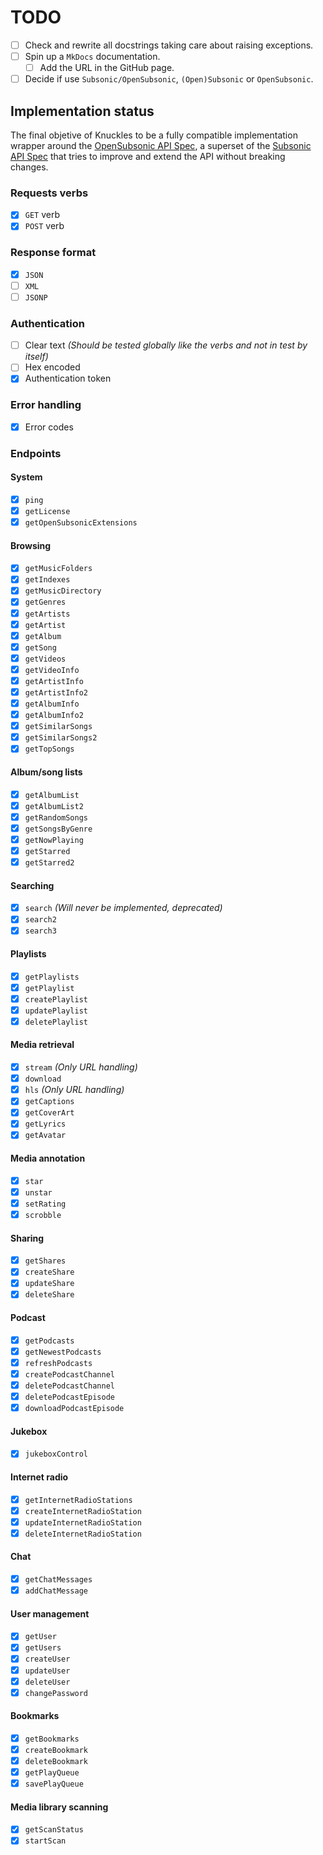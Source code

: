 # TODO
- [ ] Check and rewrite all docstrings taking care about raising exceptions.
- [ ] Spin up a `MkDocs` documentation.
  - [ ] Add the URL in the GitHub page.
- [ ] Decide if use `Subsonic/OpenSubsonic`, `(Open)Subsonic` or `OpenSubsonic`.

## Implementation status
The final objetive of Knuckles to be a fully compatible implementation wrapper around the [OpenSubsonic API Spec](https://opensubsonic.netlify.app/), a superset of the [Subsonic API Spec](https://subsonic.org/pages/api.jsp) that tries to improve and extend the API without breaking changes.

### Requests verbs
- [x] `GET` verb
- [x] `POST` verb

### Response format
- [x] `JSON`
- [ ] `XML`
- [ ] `JSONP`

### Authentication
- [ ] Clear text _(Should be tested globally like the verbs and not in test by itself)_
- [ ] Hex encoded
- [x] Authentication token

### Error handling
- [x] Error codes

### Endpoints
#### System
- [x] `ping`
- [x] `getLicense`
- [x] `getOpenSubsonicExtensions`

#### Browsing
- [x] `getMusicFolders`
- [x] `getIndexes`
- [x] `getMusicDirectory`
- [x] `getGenres`
- [x] `getArtists`
- [x] `getArtist`
- [x] `getAlbum`
- [x] `getSong`
- [x] `getVideos`
- [x] `getVideoInfo`
- [x] `getArtistInfo`
- [x] `getArtistInfo2`
- [x] `getAlbumInfo`
- [x] `getAlbumInfo2`
- [x] `getSimilarSongs`
- [x] `getSimilarSongs2`
- [x] `getTopSongs`

#### Album/song lists
- [x] `getAlbumList`
- [x] `getAlbumList2`
- [x] `getRandomSongs`
- [x] `getSongsByGenre`
- [x] `getNowPlaying`
- [x] `getStarred`
- [x] `getStarred2`

#### Searching
- [x] `search` _(Will never be implemented, deprecated)_
- [x] `search2`
- [x] `search3`

#### Playlists
- [x] `getPlaylists`
- [x] `getPlaylist`
- [x] `createPlaylist`
- [x] `updatePlaylist`
- [x] `deletePlaylist`

#### Media retrieval
- [x] `stream` _(Only URL handling)_
- [x] `download`
- [x] `hls` _(Only URL handling)_
- [x] `getCaptions`
- [x] `getCoverArt`
- [x] `getLyrics`
- [x] `getAvatar`

#### Media annotation
- [x] `star`
- [x] `unstar`
- [x] `setRating`
- [x] `scrobble`

#### Sharing
- [x] `getShares`
- [x] `createShare`
- [x] `updateShare`
- [x] `deleteShare`

#### Podcast
- [x] `getPodcasts`
- [x] `getNewestPodcasts`
- [x] `refreshPodcasts`
- [x] `createPodcastChannel`
- [x] `deletePodcastChannel`
- [x] `deletePodcastEpisode`
- [x] `downloadPodcastEpisode`

#### Jukebox
- [x] `jukeboxControl`

#### Internet radio
- [x] `getInternetRadioStations`
- [x] `createInternetRadioStation`
- [x] `updateInternetRadioStation`
- [x] `deleteInternetRadioStation`

#### Chat
- [x] `getChatMessages`
- [x] `addChatMessage`

#### User management
- [x] `getUser`
- [x] `getUsers`
- [x] `createUser`
- [x] `updateUser`
- [x] `deleteUser`
- [x] `changePassword`

#### Bookmarks
- [x] `getBookmarks`
- [x] `createBookmark`
- [x] `deleteBookmark`
- [x] `getPlayQueue`
- [x] `savePlayQueue`

#### Media library scanning
- [x] `getScanStatus`
- [x] `startScan`
